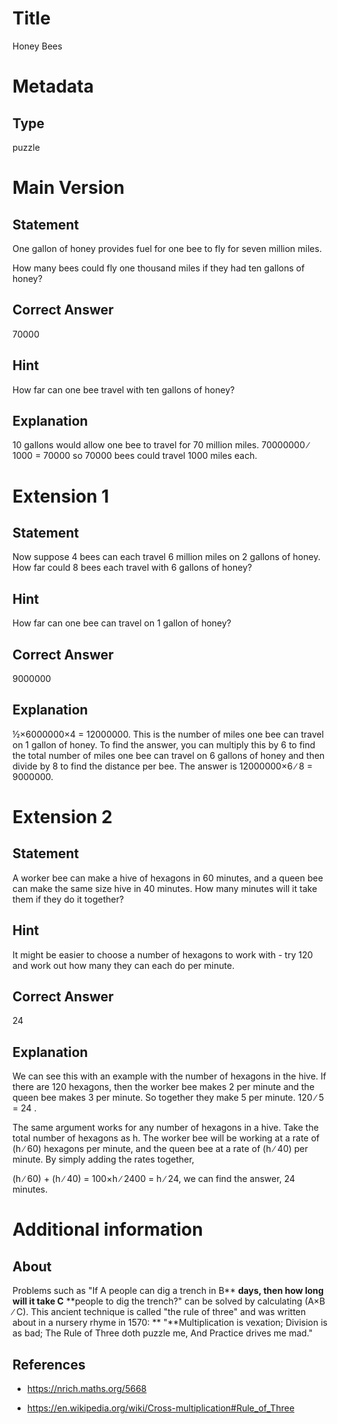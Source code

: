 # Title

Honey Bees

# Metadata

## Type

puzzle

# Main Version

## Statement

One gallon of honey provides fuel for one bee to fly for seven million miles.

How many bees could fly one thousand miles if they had ten gallons of honey?

## Correct Answer

70000 

## Hint

How far can one bee travel with ten gallons of honey?

## Explanation

10 gallons would allow one bee to travel for 70 million miles. 70000000 ∕ 1000 = 70000 so 70000 bees could travel 1000 miles each.

# Extension 1

## Statement

Now suppose 4 bees can each travel 6 million miles on 2 gallons of honey. How far could 8 bees each travel with 6 gallons of honey?

## Hint

How far can one bee can travel on 1 gallon of honey?

## Correct Answer

9000000

## Explanation

½×6000000×4 = 12000000. This is the number of miles one bee can travel on 1 gallon of honey. To find the answer, you can multiply this by 6 to find the total number of miles one bee can travel on 6 gallons of honey and then divide by 8 to find the distance per bee. The answer is 12000000×6 ∕ 8 = 9000000.

# Extension 2 

## Statement

A worker bee can make a hive of hexagons in 60 minutes, and a queen bee can make the same size hive in 40 minutes. How many minutes will it take them if they do it together?

## Hint

It might be easier to choose a number of hexagons to work with - try 120 and work out how many they can each do per minute.

## Correct Answer

24

## Explanation

We can see this with an example with the number of hexagons in the hive. If there are 120 hexagons, then the worker bee makes 2 per minute and the queen bee makes 3 per minute. So together they make 5 per minute. 120 ∕ 5 = 24 . 

The same argument works for any number of hexagons in a hive. Take the total number of hexagons as h. The worker bee will be working at a rate of (h  ∕ 60) hexagons per minute, and the queen bee at a rate of (h  ∕ 40) per minute. By simply adding the rates together, 

(h  ∕ 60) + (h  ∕ 40) = 100×h  ∕ 2400 = h ∕ 24, we can find the answer, 24 minutes. 

# Additional information

## About

Problems such as "If A people can dig a trench in B** **days, then how long will it take C** **people to dig the trench?" can be solved by calculating (A×B  ∕ C). This ancient technique is called "the rule of three" and was written about in a nursery rhyme in 1570: ** "**Multiplication is vexation; Division is as bad; The Rule of Three doth puzzle me, And Practice drives me mad."

## References

* https://nrich.maths.org/5668

* https://en.wikipedia.org/wiki/Cross-multiplication#Rule_of_Three

